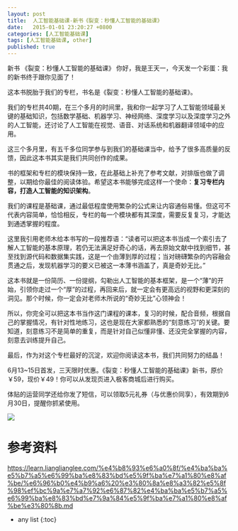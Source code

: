 ```yaml
---
layout: post
title:  人工智能基础课-新书《裂变：秒懂人工智能的基础课》
date:   2015-01-01 23:20:27 +0800
categories: [人工智能基础课]
tags: [人工智能基础课, other]
published: true
---
```




新书 《裂变：秒懂人工智能的基础课》
你好，我是王天一，今天发一个彩蛋：我的新书终于跟你见面了！

这本书脱胎于我们的专栏，书名是《裂变：秒懂人工智能的基础课》。

我们的专栏共40期，在三个多月的时间里，我和你一起学习了人工智能领域最关键的基础知识，包括数学基础、机器学习、神经网络、深度学习以及深度学习之外的人工智能，还讨论了人工智能在视觉、语音、对话系统和机器翻译领域中的应用。

这三个多月里，有五千多位同学参与到我们的基础课当中，给予了很多高质量的反馈，因此这本书其实是我们共同创作的成果。

书的框架和专栏的模块保持一致，在此基础上补充了参考文献，对排版也做了调整，以期给你最佳的阅读体验。希望这本书能够完成这样一个使命：**复习专栏内容，打造人工智能的知识架构**。

我们的课程是基础课，通过最低程度使用繁杂的公式来让内容通俗易懂。但这可不代表内容简单，恰恰相反，专栏的每一个模块都有其深度，需要反复复习，才能达到通透掌握的程度。

这里我引用老师木给本书写的一段推荐语：“读者可以把这本书当成一个索引去了解人工智能的基本原理，若仍无法满足好奇心的话，再去原始文献中找到细节，甚至找到源代码和数据集实践，这是一个由薄到厚的过程；当对磅礴繁杂的内容融会贯通之后，发现机器学习的要义已被这一本薄书涵盖了，真是奇妙无比。”

这本书就是一份简历、一份提纲，勾勒出人工智能的基本框架，是一个“薄”的开始，引领你走过一个“厚”的过程，再回来后，就一定会有更高远的视野和更深刻的洞见。那个时候，你一定会对老师木所说的“奇妙无比”心领神会！

所以，你完全可以把这本书当作这门课程的课本，复习的时候，配合音频，根据自己的掌握情况，有针对性地练习，这也是现在大家都熟悉的“刻意练习”的关键。要知道，刻意练习不是简单的重复，而是针对自己似懂非懂、还没完全掌握的内容，刻意去训练提升自己。

最后，作为对这个专栏最好的沉淀，欢迎你阅读这本书，我们共同努力的结晶！

6月13~15日首发，三天限时优惠。《裂变：秒懂人工智能的基础课》新书，原价￥59，现价￥49！你可以从发现页进入极客商城后进行购买。

体贴的运营同学还给你发了短信，可以领取5元礼券（与优惠价同享），有效期到6月30日，提醒你抓紧使用。

![](https://learn.lianglianglee.com/%e4%b8%93%e6%a0%8f/%e4%ba%ba%e5%b7%a5%e6%99%ba%e8%83%bd%e5%9f%ba%e7%a1%80%e8%af%be/assets/4acbebba2566be583d0254659ef68fa1.jpg)




# 参考资料

https://learn.lianglianglee.com/%e4%b8%93%e6%a0%8f/%e4%ba%ba%e5%b7%a5%e6%99%ba%e8%83%bd%e5%9f%ba%e7%a1%80%e8%af%be/%e6%96%b0%e4%b9%a6%20%e3%80%8a%e8%a3%82%e5%8f%98%ef%bc%9a%e7%a7%92%e6%87%82%e4%ba%ba%e5%b7%a5%e6%99%ba%e8%83%bd%e7%9a%84%e5%9f%ba%e7%a1%80%e8%af%be%e3%80%8b.md

* any list
{:toc}
